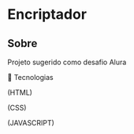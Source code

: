 <h1>Encriptador</h1>
<h2>Sobre</h2>
<p>Projeto sugerido como desafio Alura</p>
🎁 Tecnologias
<p>(HTML)</p>
<p>(CSS)</p>
<p>(JAVASCRIPT)</p>
